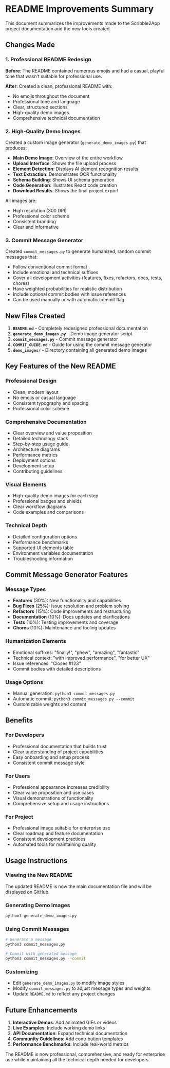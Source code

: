 # README Improvements Summary

This document summarizes the improvements made to the Scribble2App project documentation and the new tools created.

## Changes Made

### 1. Professional README Redesign

**Before**: The README contained numerous emojis and had a casual, playful tone that wasn't suitable for professional use.

**After**: Created a clean, professional README with:
- No emojis throughout the document
- Professional tone and language
- Clear, structured sections
- High-quality demo images
- Comprehensive technical documentation

### 2. High-Quality Demo Images

Created a custom image generator (`generate_demo_images.py`) that produces:
- **Main Demo Image**: Overview of the entire workflow
- **Upload Interface**: Shows the file upload process
- **Element Detection**: Displays AI element recognition results
- **Text Extraction**: Demonstrates OCR functionality
- **Schema Building**: Shows UI schema generation
- **Code Generation**: Illustrates React code creation
- **Download Results**: Shows the final project export

All images are:
- High resolution (300 DPI)
- Professional color scheme
- Consistent branding
- Clear and informative

### 3. Commit Message Generator

Created `commit_messages.py` to generate humanized, random commit messages that:
- Follow conventional commit format
- Include emotional and technical suffixes
- Cover all development activities (features, fixes, refactors, docs, tests, chores)
- Have weighted probabilities for realistic distribution
- Include optional commit bodies with issue references
- Can be used manually or with automatic commit flag

## New Files Created

1. **`README.md`** - Completely redesigned professional documentation
2. **`generate_demo_images.py`** - Demo image generator script
3. **`commit_messages.py`** - Commit message generator
4. **`COMMIT_GUIDE.md`** - Guide for using the commit message generator
5. **`demo_images/`** - Directory containing all generated demo images

## Key Features of the New README

### Professional Design
- Clean, modern layout
- No emojis or casual language
- Consistent typography and spacing
- Professional color scheme

### Comprehensive Documentation
- Clear overview and value proposition
- Detailed technology stack
- Step-by-step usage guide
- Architecture diagrams
- Performance metrics
- Deployment options
- Development setup
- Contributing guidelines

### Visual Elements
- High-quality demo images for each step
- Professional badges and shields
- Clear workflow diagrams
- Code examples and comparisons

### Technical Depth
- Detailed configuration options
- Performance benchmarks
- Supported UI elements table
- Environment variables documentation
- Troubleshooting information

## Commit Message Generator Features

### Message Types
- **Features** (30%): New functionality and capabilities
- **Bug Fixes** (25%): Issue resolution and problem solving
- **Refactors** (15%): Code improvements and restructuring
- **Documentation** (10%): Docs updates and clarifications
- **Tests** (10%): Testing improvements and coverage
- **Chores** (10%): Maintenance and tooling updates

### Humanization Elements
- Emotional suffixes: "finally!", "phew", "amazing", "fantastic"
- Technical context: "with improved performance", "for better UX"
- Issue references: "Closes #123"
- Commit bodies with detailed descriptions

### Usage Options
- Manual generation: `python3 commit_messages.py`
- Automatic commit: `python3 commit_messages.py --commit`
- Customizable weights and content

## Benefits

### For Developers
- Professional documentation that builds trust
- Clear understanding of project capabilities
- Easy onboarding and setup process
- Consistent commit message style

### For Users
- Professional appearance increases credibility
- Clear value proposition and use cases
- Visual demonstrations of functionality
- Comprehensive setup and usage instructions

### For Project
- Professional image suitable for enterprise use
- Clear roadmap and feature documentation
- Consistent development practices
- Automated tools for maintaining quality

## Usage Instructions

### Viewing the New README
The updated README is now the main documentation file and will be displayed on GitHub.

### Generating Demo Images
```bash
python3 generate_demo_images.py
```

### Using Commit Messages
```bash
# Generate a message
python3 commit_messages.py

# Commit with generated message
python3 commit_messages.py --commit
```

### Customizing
- Edit `generate_demo_images.py` to modify image styles
- Modify `commit_messages.py` to adjust message types and weights
- Update `README.md` to reflect any project changes

## Future Enhancements

1. **Interactive Demos**: Add animated GIFs or videos
2. **Live Examples**: Include working demo links
3. **API Documentation**: Expand technical documentation
4. **Community Guidelines**: Add contribution templates
5. **Performance Benchmarks**: Include real-world metrics

The README is now professional, comprehensive, and ready for enterprise use while maintaining all the technical depth needed for developers. 